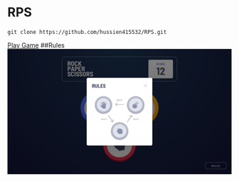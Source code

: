 # RPS
    git clone https://github.com/hussien415532/RPS.git
 <a href="https://hussien415532.github.io/RPS/"> Play Game</a>
##Rules <br/>
![Test Image 4](design/original/desktop-rules-modal.jpg)
